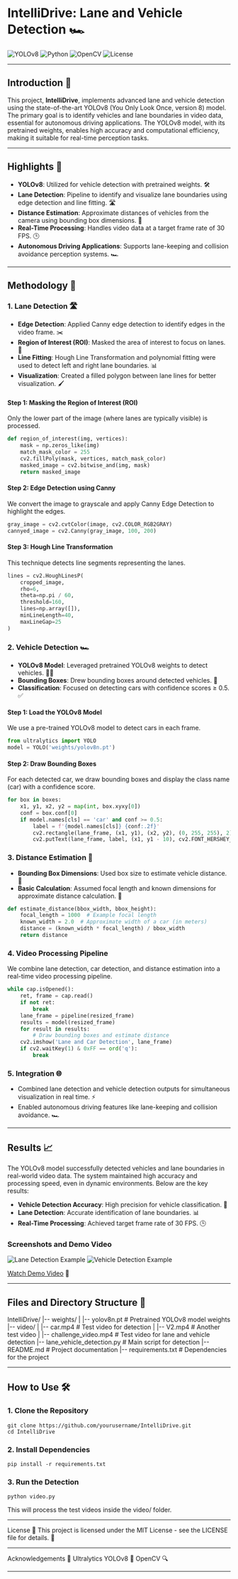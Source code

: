# IntelliDrive: Lane and Vehicle Detection 🏎️

![YOLOv8](https://img.shields.io/badge/YOLOv8-ObjectDetection-blue?style=flat-square)
![Python](https://img.shields.io/badge/Python-3.8%2B-green?style=flat-square)
![OpenCV](https://img.shields.io/badge/OpenCV-4.5%2B-blue?style=flat-square)
![License](https://img.shields.io/badge/License-MIT-yellow?style=flat-square)

---

## Introduction 🌟
This project, **IntelliDrive**, implements advanced lane and vehicle detection using the state-of-the-art YOLOv8 (You Only Look Once, version 8) model. The primary goal is to identify vehicles and lane boundaries in video data, essential for autonomous driving applications. The YOLOv8 model, with its pretrained weights, enables high accuracy and computational efficiency, making it suitable for real-time perception tasks.

---

## Highlights 🌈

- **YOLOv8**: Utilized for vehicle detection with pretrained weights. 🛠️
- **Lane Detection**: Pipeline to identify and visualize lane boundaries using edge detection and line fitting. 🛣️
- **Distance Estimation**: Approximate distances of vehicles from the camera using bounding box dimensions. 📏
- **Real-Time Processing**: Handles video data at a target frame rate of 30 FPS. 🕒
- **Autonomous Driving Applications**: Supports lane-keeping and collision avoidance perception systems. 🏎️

---

## Methodology 🔬

### 1. **Lane Detection** 🛣️
- **Edge Detection**: Applied Canny edge detection to identify edges in the video frame. ✂️
- **Region of Interest (ROI)**: Masked the area of interest to focus on lanes. 🎯
- **Line Fitting**: Hough Line Transformation and polynomial fitting were used to detect left and right lane boundaries. 📊
- **Visualization**: Created a filled polygon between lane lines for better visualization. 🖌️

#### Step 1: Masking the Region of Interest (ROI)
Only the lower part of the image (where lanes are typically visible) is processed.  
```python
def region_of_interest(img, vertices):
    mask = np.zeros_like(img)
    match_mask_color = 255
    cv2.fillPoly(mask, vertices, match_mask_color)
    masked_image = cv2.bitwise_and(img, mask)
    return masked_image
```
#### Step 2: Edge Detection using Canny
We convert the image to grayscale and apply Canny Edge Detection to highlight the edges.
```python
gray_image = cv2.cvtColor(image, cv2.COLOR_RGB2GRAY)
cannyed_image = cv2.Canny(gray_image, 100, 200)
```
#### Step 3: Hough Line Transformation
This technique detects line segments representing the lanes.
```python
lines = cv2.HoughLinesP(
    cropped_image,
    rho=6,
    theta=np.pi / 60,
    threshold=160,
    lines=np.array([]),
    minLineLength=40,
    maxLineGap=25
)
```

### 2. **Vehicle Detection** 🏎️
- **YOLOv8 Model**: Leveraged pretrained YOLOv8 weights to detect vehicles. 🧑‍💻
- **Bounding Boxes**: Drew bounding boxes around detected vehicles. 🔲
- **Classification**: Focused on detecting cars with confidence scores ≥ 0.5. ✅

#### Step 1: Load the YOLOv8 Model
We use a pre-trained YOLOv8 model to detect cars in each frame.
```python
from ultralytics import YOLO
model = YOLO('weights/yolov8n.pt')
```
#### Step 2: Draw Bounding Boxes
For each detected car, we draw bounding boxes and display the class name (car) with a confidence score.
```python
for box in boxes:
    x1, y1, x2, y2 = map(int, box.xyxy[0])
    conf = box.conf[0]
    if model.names[cls] == 'car' and conf >= 0.5:
        label = f'{model.names[cls]} {conf:.2f}'
        cv2.rectangle(lane_frame, (x1, y1), (x2, y2), (0, 255, 255), 2)
        cv2.putText(lane_frame, label, (x1, y1 - 10), cv2.FONT_HERSHEY_SIMPLEX, 0.5, (0, 255, 255), 2)
```

### 3. **Distance Estimation** 📏
- **Bounding Box Dimensions**: Used box size to estimate vehicle distance. 📐
- **Basic Calculation**: Assumed focal length and known dimensions for approximate distance calculation. 🔢

```python
def estimate_distance(bbox_width, bbox_height):
    focal_length = 1000  # Example focal length
    known_width = 2.0  # Approximate width of a car (in meters)
    distance = (known_width * focal_length) / bbox_width
    return distance
```

### 4. Video Processing Pipeline
We combine lane detection, car detection, and distance estimation into a real-time video processing pipeline.
```python
while cap.isOpened():
    ret, frame = cap.read()
    if not ret:
        break
    lane_frame = pipeline(resized_frame)
    results = model(resized_frame)
    for result in results:
        # Draw bounding boxes and estimate distance
    cv2.imshow('Lane and Car Detection', lane_frame)
    if cv2.waitKey(1) & 0xFF == ord('q'):
        break
```
### 5. **Integration** 🌐
- Combined lane detection and vehicle detection outputs for simultaneous visualization in real time. ⚡
- Enabled autonomous driving features like lane-keeping and collision avoidance. 🏎️

---

## Results 📈

The YOLOv8 model successfully detected vehicles and lane boundaries in real-world video data. The system maintained high accuracy and processing speed, even in dynamic environments. Below are the key results:

- **Vehicle Detection Accuracy**: High precision for vehicle classification. 🎯
- **Lane Detection**: Accurate identification of lane boundaries. 📊
- **Real-Time Processing**: Achieved target frame rate of 30 FPS. 🕒

### Screenshots and Demo Video

![Lane Detection Example](placeholder-for-image-1)
![Vehicle Detection Example](placeholder-for-image-2)

[Watch Demo Video](placeholder-for-video-link) 🎥

---

## Files and Directory Structure 📂

IntelliDrive/
|-- weights/
|   |-- yolov8n.pt               # Pretrained YOLOv8 model weights
|-- video/
|   |-- car.mp4                  # Test video for detection
|   |-- V2.mp4                   # Another test video
|   |-- challenge_video.mp4      # Test video for lane and vehicle detection
|-- lane_vehicle_detection.py    # Main script for detection
|-- README.md                    # Project documentation
|-- requirements.txt             # Dependencies for the project

---

## How to Use 🛠️

### 1. **Clone the Repository**
```
git clone https://github.com/yourusername/IntelliDrive.git
cd IntelliDrive
```
### 2. **Install Dependencies**
```
pip install -r requirements.txt
```
### 3. **Run the Detection**
```
python video.py
```
This will process the test videos inside the video/ folder.

---
License 📜
This project is licensed under the MIT License - see the LICENSE file for details. 📜

---

Acknowledgements 🙌
Ultralytics YOLOv8 🙌
OpenCV 🔍

---

